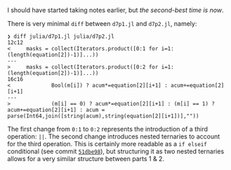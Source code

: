 I should have started taking notes earlier, but *the second-best time is now*.

There is very minimal `diff` between `d7p1.jl` and `d7p2.jl`, namely:
```
❯ diff julia/d7p1.jl julia/d7p2.jl
12c12
<     masks = collect(Iterators.product([0:1 for i=1:(length(equation[2])-1)]...))
---
>     masks = collect(Iterators.product([0:2 for i=1:(length(equation[2])-1)]...))
16c16
<             Bool(m[i]) ? acum*=equation[2][i+1] : acum+=equation[2][i+1]
---
>             (m[i] == 0) ? acum*=equation[2][i+1] : (m[i] == 1) ? acum+=equation[2][i+1] : acum = parse(Int64,join([string(acum),string(equation[2][i+1])],""))
```
The first change from `0:1` to `0:2` represents the introduction of a third operation: `||`. The second change introduces nested ternaries to account for the third operation. This is certainly more readable as a `if elseif` conditional (see commit [`51dbe98`](https://github.com/ianwineman/aoc-2024/commit/51dbe98923d50500a1b4216a0ac68623ce52befe)), but structuring it as two nested ternaries allows for a very similar structure between parts 1 & 2. 